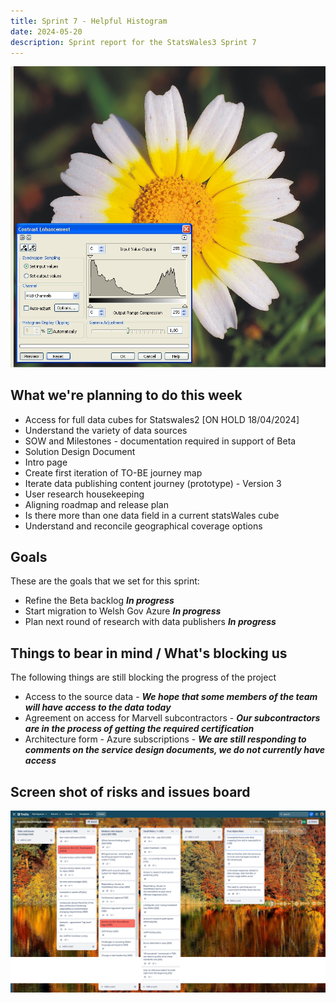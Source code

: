 ```yaml
---
title: Sprint 7 - Helpful Histogram 
date: 2024-05-20
description: Sprint report for the StatsWales3 Sprint 7
---
```


![Helpful Histogram](histogram.jpeg)

## What we're planning to do this week
* Access for full data cubes for Statswales2 [ON HOLD 18/04/2024]
* Understand the variety of data sources
* SOW and Milestones - documentation required in support of Beta
* Solution Design Document
* Intro page
* Create first iteration of TO-BE journey map
* Iterate data publishing content journey (prototype) - Version 3
* User research housekeeping 
* Aligning roadmap and release plan
* Is there more than one data field in a current statsWales cube
* Understand and reconcile geographical coverage options

## Goals
These are the goals that we set for this sprint:
* Refine the Beta backlog <span class="badge bg-info">_**In progress**_</span>
* Start migration to Welsh Gov Azure <span class="badge bg-info">_**In progress**_</span>
* Plan next round of research with data publishers <span class="badge bg-info">_**In progress**_</span>

## Things to bear in mind / What's blocking us
The following things are still blocking the progress of the project
* Access to the source data - ***We hope that some members of the team will have access to the data today***
* Agreement on access for Marvell subcontractors - ***Our subcontractors are in the process of getting the required certification***
* Architecture form - Azure subscriptions - ***We are still responding to comments on the service design documents, we do not currently have access***

## Screen shot of risks and issues board
![Screenshot of risks and issues board](risksAndIssues20240520.png)

